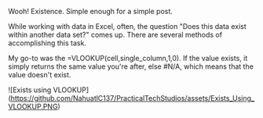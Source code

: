 ---
---

Wooh! Existence. Simple enough for a simple post.

While working with data in Excel, often, the question "Does this data exist within another data set?" comes up. There are several methods of accomplishing this task.

My go-to was the =VLOOKUP(cell,single_column,1,0). If the value exists, it simply returns the same value you're after, else #N/A, which means that the value doesn't exist.

![Exists using VLOOKUP]
(https://github.com/NahuatlC137/PracticalTechStudios/assets/Exists_Using_VLOOKUP.PNG)
